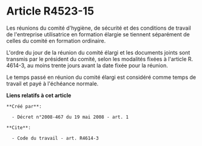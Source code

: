 # Article R4523-15

Les réunions du comité d'hygiène, de sécurité et des conditions de travail de l'entreprise utilisatrice en formation élargie
se tiennent séparément de celles du comité en formation ordinaire. 

L'ordre du jour de la réunion du comité élargi et les documents joints sont transmis par le président du comité, selon les
modalités fixées à l'article R. 4614-3, au moins trente jours avant la date fixée pour la réunion. 

Le temps passé en réunion du comité élargi est considéré comme temps de travail et payé à l'échéance normale.

**Liens relatifs à cet article**

	**Créé par**:

	  - Décret n°2008-467 du 19 mai 2008 - art. 1

	**Cite**:

	  - Code du travail - art. R4614-3
